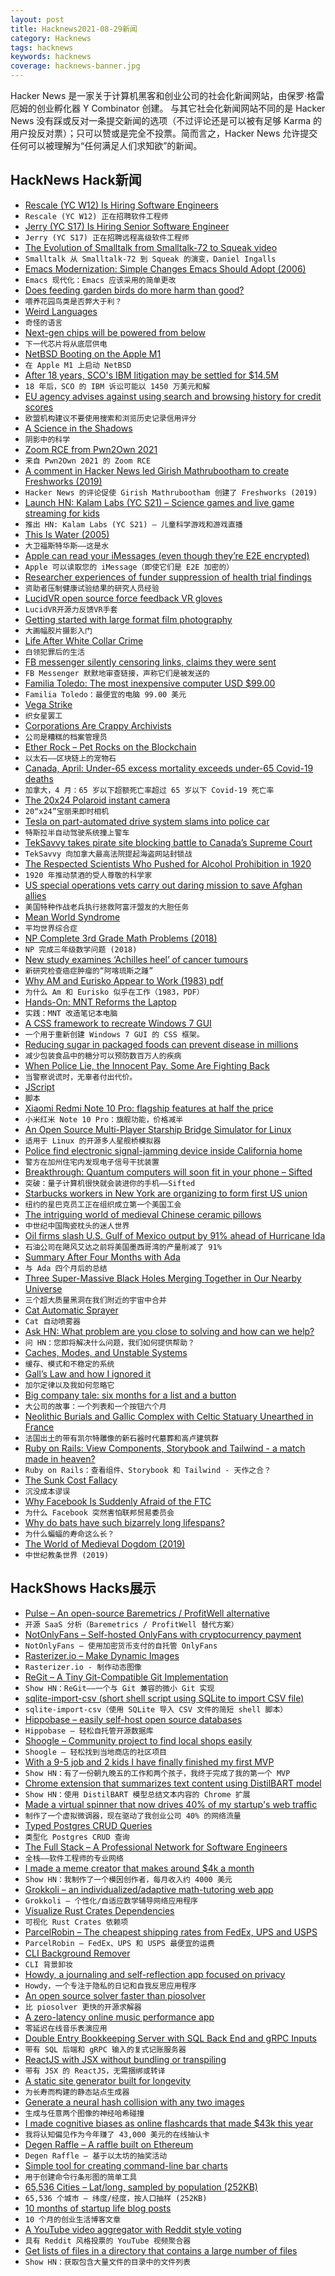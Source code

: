 ```yaml
---
layout: post
title: Hacknews2021-08-29新闻
category: Hacknews
tags: hacknews
keywords: hacknews
coverage: hacknews-banner.jpg
---
```


Hacker News 是一家关于计算机黑客和创业公司的社会化新闻网站，由保罗·格雷厄姆的创业孵化器 Y Combinator 创建。
与其它社会化新闻网站不同的是 Hacker News 没有踩或反对一条提交新闻的选项（不过评论还是可以被有足够 Karma 的用户投反对票）；只可以赞或是完全不投票。简而言之，Hacker News 允许提交任何可以被理解为“任何满足人们求知欲”的新闻。

## HackNews Hack新闻


- [Rescale (YC W12) Is Hiring Software Engineers](https://jobs.lever.co/rescale/57b5bc81-ee75-4a30-a763-3eb8dd595165?lever-origin=applied&lever-source%5B%5D=Hacker%20News)
- `Rescale (YC W12) 正在招聘软件工程师`
- [Jerry (YC S17) Is Hiring Senior Software Engineer](https://jobs.lever.co/getjerry/8a65340f-f253-4da6-8259-ad1fe527a7e8)
- `Jerry (YC S17) 正在招聘远程高级软件工程师`
- [The Evolution of Smalltalk from Smalltalk-72 to Squeak video](https://www.pldi21.org/prerecorded_hopl.17.html)
- `Smalltalk 从 Smalltalk-72 到 Squeak 的演变，Daniel Ingalls`
- [Emacs Modernization: Simple Changes Emacs Should Adopt (2006)](http://ergoemacs.org/emacs/modernization.html)
- `Emacs 现代化：Emacs 应该采用的简单更改`
- [Does feeding garden birds do more harm than good?](https://www.bbc.co.uk/news/science-environment-58346043)
- `喂养花园鸟类是否弊大于利？`
- [Weird Languages](http://paulgraham.com/weird.html)
- `奇怪的语言`
- [Next-gen chips will be powered from below](https://spectrum.ieee.org/next-gen-chips-will-be-powered-from-below)
- `下一代芯片将从底层供电`
- [NetBSD Booting on the Apple M1](https://twitter.com/jmcwhatever/status/1431575270436319235)
- `在 Apple M1 上启动 NetBSD`
- [After 18 years, SCO's IBM litigation may be settled for $14.5M](https://news.slashdot.org/story/21/08/28/0237243/after-18-years-scos-ibm-litigation-may-be-settled-for-145-million)
- `18 年后，SCO 的 IBM 诉讼可能以 1450 万美元和解`
- [EU agency advises against using search and browsing history for credit scores](https://therecord.media/eu-agency-advises-against-using-search-browsing-history-for-credit-scores/)
- `欧盟机构建议不要使用搜索和浏览历史记录信用评分`
- [A Science in the Shadows](https://www.washingtonpost.com/nation/interactive/2021/a-science-in-the-shadows/)
- `阴影中的科学`
- [Zoom RCE from Pwn2Own 2021](https://sector7.computest.nl/post/2021-08-zoom/)
- `来自 Pwn2Own 2021 的 Zoom RCE`
- [A comment in Hacker News led Girish Mathrubootham to create Freshworks (2019)](https://yourstory.com/2019/11/turning-point-freshworks-chennai-saas-startup-girish-mathrubootham/)
- `Hacker News 的评论促使 Girish Mathrubootham 创建了 Freshworks (2019)`
- [Launch HN: Kalam Labs (YC S21) – Science games and live game streaming for kids](item?id=28339991)
- `推出 HN: Kalam Labs (YC S21) – 儿童科学游戏和游戏直播`
- [This Is Water (2005)](https://fs.blog/2012/04/david-foster-wallace-this-is-water/)
- `大卫福斯特华斯——这是水`
- [Apple can read your iMessages (even though they’re E2E encrypted)](https://old.reddit.com/r/privacy/comments/pcb3ej/a_timely_reminder_that_apple_can_read_your/)
- `Apple 可以读取您的 iMessage（即使它们是 E2E 加密的）`
- [Researcher experiences of funder suppression of health trial findings](https://journals.plos.org/plosone/article?id=10.1371/journal.pone.0255704)
- `资助者压制健康试验结果的研究人员经验`
- [LucidVR open source force feedback VR gloves](https://github.com/LucidVR/lucidgloves/releases/tag/Proto4)
- `LucidVR开源力反馈VR手套`
- [Getting started with large format film photography](https://shootitwithfilm.com/getting-started-with-large-format-film-photography/)
- `大画幅胶片摄影入门`
- [Life After White Collar Crime](https://www.newyorker.com/magazine/2021/08/30/life-after-white-collar-crime)
- `白领犯罪后的生活`
- [FB messenger silently censoring links, claims they were sent](https://twitter.com/kylejohnmorris/status/1431714982782066688)
- `FB Messenger 默默地审查链接，声称它们是被发送的`
- [Familia Toledo: The most inexpensive computer USD $99.00](http://www.biyubi.com/eng_principal.html)
- `Familia Toledo：最便宜的电脑 99.00 美元`
- [Vega Strike](https://www.vega-strike.org/)
- `织女星罢工`
- [Corporations Are Crappy Archivists](https://www.pcjs.org/blog/2017/10/13/)
- `公司是糟糕的档案管理员`
- [Ether Rock – Pet Rocks on the Blockchain](https://etherrock.com/)
- `以太石——区块链上的宠物石`
- [Canada, April: Under-65 excess mortality exceeds under-65 Covid-19 deaths](https://www150.statcan.gc.ca/n1/daily-quotidien/210712/dq210712b-eng.htm)
- `加拿大，4 月：65 岁以下超额死亡率超过 65 岁以下 Covid-19 死亡率`
- [The 20x24 Polaroid instant camera](https://20x24studio.com/?page_id=1653)
- `20“x24”宝丽来即时相机`
- [Tesla on part-automated drive system slams into police car](https://apnews.com/article/technology-business-florida-001915f68f2327a42eb5b6f5c4ccd2b7)
- `特斯拉半自动驾驶系统撞上警车`
- [TekSavvy takes pirate site blocking battle to Canada’s Supreme Court](https://torrentfreak.com/teksavvy-takes-pirate-site-blocking-battle-to-canadas-supreme-court-210826/)
- `TekSavvy 向加拿大最高法院提起海盗网站封锁战`
- [The Respected Scientists Who Pushed for Alcohol Prohibition in 1920](https://brownstone.org/articles/the-respected-scientists-who-pushed-for-alcohol-prohibition-in-1920/)
- `1920 年推动禁酒的受人尊敬的科学家`
- [US special operations vets carry out daring mission to save Afghan allies](https://abcnews.go.com/Politics/us-special-operations-vets-carry-daring-mission-save/story?id=79670236)
- `美国特种作战老兵执行拯救阿富汗盟友的大胆任务`
- [Mean World Syndrome](https://en.wikipedia.org/wiki/Mean_world_syndrome)
- `平均世界综合症`
- [NP Complete 3rd Grade Math Problems (2018)](https://leosstemhacks.wordpress.com/2018/03/27/np-complete-3rd-grade-math-problems/)
- `NP 完成三年级数学问题 (2018)`
- [New study examines ‘Achilles heel’ of cancer tumours](https://www.med.ubc.ca/news/new-study-examines-achilles-heel-of-cancer-tumours-paving-the-way-for-new-treatment-strategies/)
- `新研究检查癌症肿瘤的“阿喀琉斯之踵”`
- [Why AM and Eurisko Appear to Work (1983) pdf](https://www.aaai.org/Papers/AAAI/1983/AAAI83-059.pdf)
- `为什么 Am 和 Eurisko 似乎在工作（1983，PDF）`
- [Hands-On: MNT Reforms the Laptop](https://hackaday.com/2021/08/26/hands-on-mnt-reforms-the-laptop/)
- `实践：MNT 改造笔记本电脑`
- [A CSS framework to recreate Windows 7 GUI](https://github.com/khang-nd/7.css)
- `一个用于重新创建 Windows 7 GUI 的 CSS 框架。`
- [Reducing sugar in packaged foods can prevent disease in millions](https://www.eurekalert.org/news-releases/926613)
- `减少包装食品中的糖分可以预防数百万人的疾病`
- [When Police Lie, the Innocent Pay. Some Are Fighting Back](https://www.nytimes.com/2021/08/28/us/false-police-statements.html)
- `当警察说谎时，无辜者付出代价。`
- [JScript](https://en.wikipedia.org/wiki/JScript)
- `脚本`
- [Xiaomi Redmi Note 10 Pro: flagship features at half the price](https://davidgerard.co.uk/blockchain/2021/08/28/xiaomi-redmi-note-10-pro-flagship-features-at-half-the-price/)
- `小米红米 Note 10 Pro：旗舰功能，价格减半`
- [An Open Source Multi-Player Starship Bridge Simulator for Linux](https://smcameron.github.io/space-nerds-in-space/)
- `适用于 Linux 的开源多人星舰桥模拟器`
- [Police find electronic signal-jamming device inside California home](https://www.whio.com/news/trending/police-find-electronic-signal-jamming-device-inside-california-home/EUFEFSKWNZGDPJFWUBL7PD3V6Y/)
- `警方在加州住宅内发现电子信号干扰装置`
- [Breakthrough: Quantum computers will soon fit in your phone – Sifted](https://sifted.eu/articles/diamond-quantum-computer)
- `突破：量子计算机很快就会装进你的手机——Sifted`
- [Starbucks workers in New York are organizing to form first US union](https://www.theguardian.com/us-news/2021/aug/28/starbucks-workers-buffalo-ny-organizing-union-first-us)
- `纽约的星巴克员工正在组织成立第一个美国工会`
- [The intriguing world of medieval Chinese ceramic pillows](https://www.medievalists.net/2021/08/medieval-chinese-ceramic-pillows/)
- `中世纪中国陶瓷枕头的迷人世界`
- [Oil firms slash U.S. Gulf of Mexico output by 91% ahead of Hurricane Ida](https://www.cnbc.com/2021/08/28/oil-firms-cut-us-gulf-of-mexico-output-by-91percent-ahead-of-hurricane-ida.html)
- `石油公司在飓风艾达之前将美国墨西哥湾的产量削减了 91%`
- [Summary After Four Months with Ada](https://pyjarrett.github.io/programming-with-ada/four-months-summary.html)
- `与 Ada 四个月后的总结`
- [Three Super-Massive Black Holes Merging Together in Our Nearby Universe](https://pib.gov.in/PressReleasePage.aspx?PRID=1749437)
- `三个超大质量黑洞在我们附近的宇宙中合并`
- [Cat Automatic Sprayer](http://www.fabidouille.com/?p=286)
- `Cat 自动喷雾器`
- [Ask HN: What problem are you close to solving and how can we help?](item?id=28344952)
- `问 HN：您即将解决什么问题，我们如何提供帮助？`
- [Caches, Modes, and Unstable Systems](https://brooker.co.za/blog/2021/08/27/caches.html)
- `缓存、模式和不稳定的系统`
- [Gall’s Law and how I ignored it](https://www.ivanmontilla.com/blog/galls-law-and-how-i-ignored-it)
- `加尔定律以及我如何忽略它`
- [Big company tale: six months for a list and a button](https://rachelbythebay.com/w/2021/08/28/big/)
- `大公司的故事：一个列表和一个按钮六个月`
- [Neolithic Burials and Gallic Complex with Celtic Statuary Unearthed in France](https://archaeologynewsnetwork.blogspot.com/2021/07/neolithic-burials-and-vast-gallic.html)
- `法国出土的带有凯尔特雕像的新石器时代墓葬和高卢建筑群`
- [Ruby on Rails: View Components, Storybook and Tailwind - a match made in heaven?](https://finnian.io/blog/view-components-storybook-tailwind-the-holy-trinity/)
- `Ruby on Rails：查看组件、Storybook 和 Tailwind - 天作之合？`
- [The Sunk Cost Fallacy](https://thedecisionlab.com/biases/the-sunk-cost-fallacy/)
- `沉没成本谬误`
- [Why Facebook Is Suddenly Afraid of the FTC](https://www.newyorker.com/news/daily-comment/why-facebook-is-suddenly-afraid-of-the-ftc)
- `为什么 Facebook 突然害怕联邦贸易委员会`
- [Why do bats have such bizarrely long lifespans?](https://arstechnica.com/science/2019/06/why-do-bats-have-such-bizarrely-long-lifespans)
- `为什么蝙蝠的寿命这么长？`
- [The World of Medieval Dogdom (2019)](https://www.historytoday.com/miscellanies/world-medieval-dogdom)
- `中世纪教条世界 (2019)`


## HackShows Hacks展示

- [ Pulse – An open-source Baremetrics / ProfitWell alternative](https://github.com/mike-paper/pulse)
- `开源 SaaS 分析（Baremetrics / ProfitWell 替代方案）`
- [ NotOnlyFans – Self-hosted OnlyFans with cryptocurrency payment](https://github.com/easychen/not-only-fans)
- `NotOnlyFans – 使用加密货币支付的自托管 OnlyFans`
- [ Rasterizer.io – Make Dynamic Images](https://rasterizer.io)
- `Rasterizer.io - 制作动态图像`
- [ ReGit – A Tiny Git-Compatible Git Implementation](https://github.com/WithGJR/regit-go)
- `Show HN：ReGit——一个与 Git 兼容的微小 Git 实现`
- [ sqlite-import-csv (short shell script using SQLite to import CSV file)](https://github.com/SixArm/sqlite-import-csv)
- `sqlite-import-csv（使用 SQLite 导入 CSV 文件的简短 shell 脚本）`
- [ Hippobase – easily self-host open source databases](https://hippobase.io)
- `Hippobase – 轻松自托管开源数据库`
- [ Shoogle – Community project to find local shops easily](https://shoogle.net/)
- `Shoogle – 轻松找到当地商店的社区项目`
- [ With a 9-5 job and 2 kids I have finally finished my first MVP](item?id=28320346)
- `Show HN：有了一份朝九晚五的工作和两个孩子，我终于完成了我的第一个 MVP`
- [ Chrome extension that summarizes text content using DistilBART model](https://chrome.google.com/webstore/detail/tldr-chrome/khkpnmmnkenbelkljphmpbjgbmobgonn)
- `Show HN：使用 DistilBART 模型总结文本内容的 Chrome 扩展`
- [ Made a virtual spinner that now drives 40% of my startup's web traffic](http://fidgetpage.com)
- `制作了一个虚拟微调器，现在驱动了我创业公司 40% 的网络流量`
- [ Typed Postgres CRUD Queries](https://github.com/vramework/postgres-typed)
- `类型化 Postgres CRUD 查询`
- [ The Full Stack – A Professional Network for Software Engineers](https://thefullstack.network/invite/showhn21)
- `全栈——软件工程师的专业网络`
- [ I made a meme creator that makes around $4k a month](https://metameme.app/)
- `Show HN：我制作了一个模因创作者，每月收入约 4000 美元`
- [ Grokkoli – an individualized/adaptive math-tutoring web app](item?id=28331760)
- `Grokkoli – 个性化/自适应数学辅导网络应用程序`
- [ Visualize Rust Crates Dependencies](https://crates.live/rand/0.8.4)
- `可视化 Rust Crates 依赖项`
- [ ParcelRobin – The cheapest shipping rates from FedEx, UPS and USPS](https://parcelrobin.com)
- `ParcelRobin – FedEx、UPS 和 USPS 最便宜的运费`
- [ CLI Background Remover](https://github.com/nadermx/backgroundremover)
- `CLI 背景卸妆`
- [ Howdy, a journaling and self-reflection app focused on privacy](https://apps.apple.com/us/app/howdy-journaling-reflection/id1581975006)
- `Howdy，一个专注于隐私的日记和自我反思应用程序`
- [ An open source solver faster than piosolver](https://github.com/bupticybee/TexasSolver)
- `比 piosolver 更快的开源求解器`
- [ A zero-latency online music performance app](https://github.com/gasnew/cedar)
- `零延迟在线音乐表演应用`
- [ Double Entry Bookkeeping Server with SQL Back End and gRPC Inputs](https://github.com/darcys22/godbledger)
- `带有 SQL 后端和 gRPC 输入的复式记账服务器`
- [ ReactJS with JSX without bundling or transpiling](item?id=28333975)
- `带有 JSX 的 ReactJS，无需捆绑或转译`
- [ A static site generator built for longevity](https://prpl.dev)
- `为长寿而构建的静态站点生成器`
- [ Generate a neural hash collision with any two images](https://huggingface.co/spaces/aliabd/generate-neural-hash-collision)
- `生成与任意两个图像的神经哈希碰撞`
- [ I made cognitive biases as online flashcards that made $43k this year](https://kickstartsidehustle.com/cards/)
- `我将认知偏见作为今年赚了 43,000 美元的在线抽认卡`
- [ Degen Raffle – A raffle built on Ethereum](item?id=28339907)
- `Degen Raffle – 基于以太坊的抽奖活动`
- [ Simple tool for creating command-line bar charts](https://github.com/TurkeyMcMac/barchart)
- `用于创建命令行条形图的简单工具`
- [ 65,536 Cities – Lat/long, sampled by population (252KB)](https://observablehq.com/@jimpick/65-536-cities-demo)
- `65,536 个城市 – 纬度/经度，按人口抽样 (252KB)`
- [ 10 months of startup life blog posts](https://rugpullindex.com/blog)
- `10 个月的创业生活博客文章`
- [ A YouTube video aggregator with Reddit style voting](https://matstad.com)
- `具有 Reddit 风格投票的 YouTube 视频聚合器`
- [ Get lists of files in a directory that contains a large number of files](https://github.com/catatsuy/lls)
- `Show HN：获取包含大量文件的目录中的文件列表`

